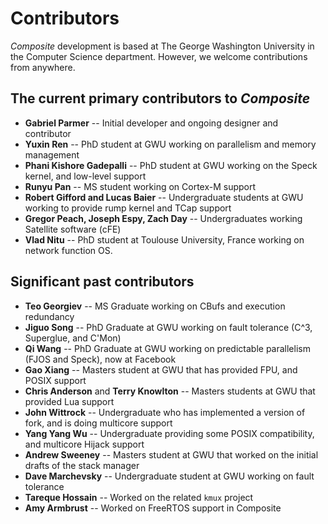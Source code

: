 Contributors
============

_Composite_ development is based at The George Washington University
in the Computer Science department.  However, we welcome contributions
from anywhere.

The current primary contributors to _Composite_
-----------------------------------------------

- **Gabriel Parmer** -- Initial developer and ongoing designer and contributor
- **Yuxin Ren** -- PhD student at GWU working on parallelism and memory management
- **Phani Kishore Gadepalli** -- PhD student at GWU working on the Speck kernel, and low-level support
- **Runyu Pan** -- MS student working on Cortex-M support
- **Robert Gifford and Lucas Baier** -- Undergraduate students at GWU working to provide rump kernel and TCap support
- **Gregor Peach, Joseph Espy, Zach Day** -- Undergraduates working Satellite software (cFE)
- **Vlad Nitu** -- PhD student at Toulouse University, France working on network function OS.

Significant past contributors
-----------------------------

- **Teo Georgiev** -- MS Graduate working on CBufs and execution redundancy
- **Jiguo Song** -- PhD Graduate at GWU working on fault tolerance (C^3, Superglue, and C'Mon)
- **Qi Wang** -- PhD Graduate at GWU working on predictable parallelism (FJOS and Speck), now at Facebook
- **Gao Xiang** -- Masters student at GWU that has provided FPU, and POSIX support
- **Chris Anderson** and **Terry Knowlton** -- Masters students at GWU that provided Lua support
- **John Wittrock** -- Undergraduate who has implemented a version of fork, and is doing multicore support
- **Yang Yang Wu** -- Undergraduate providing some POSIX compatibility, and multicore Hijack support
- **Andrew Sweeney** -- Masters student at GWU that worked on the initial drafts of the stack manager
- **Dave Marchevsky** -- Undergraduate student at GWU working on fault tolerance
- **Tareque Hossain** -- Worked on the related `kmux` project
- **Amy Armbrust** -- Worked on FreeRTOS support in Composite
